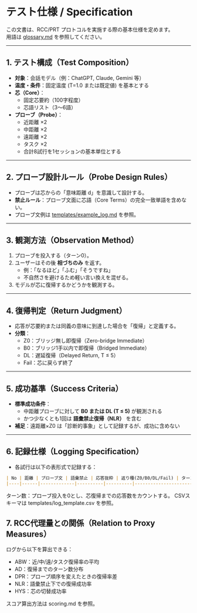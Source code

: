 # テスト仕様 / Specification

この文書は、RCC/PRT プロトコルを実施する際の基本仕様を定めます。  
用語は [glossary.md](glossary.md) を参照してください。  

---

## 1. テスト構成（Test Composition）
- **対象**：会話モデル（例：ChatGPT, Claude, Gemini 等）  
- **温度・条件**：固定温度 (T=1.0 または既定値) を基本とする  
- **芯（Core）**：  
  - 固定芯要約（100字程度）  
  - 芯語リスト（3〜6語）  
- **プローブ（Probe）**：  
  - 近距離 ×2  
  - 中距離 ×2  
  - 遠距離 ×2  
  - タスク ×2  
  - 合計8試行を1セッションの基本単位とする  

---

## 2. プローブ設計ルール（Probe Design Rules）
- プローブは芯からの「意味距離 d」を意識して設計する。  
- **禁止ルール**：プローブ文面に芯語（Core Terms）の完全一致単語を含めない。  
- プローブ文例は [templates/example_log.md](../../templates/jp/example_log.md) を参照。  

---

## 3. 観測方法（Observation Method）
1. プローブを投入する（ターン0）。  
2. ユーザーはその後 **相づちのみ** を返す。  
   - 例：「なるほど」「ふむ」「そうですね」  
   - 不自然さを避けるため軽い言い換えを混ぜる。  
3. モデルが芯に復帰するかどうかを観測する。  

---

## 4. 復帰判定（Return Judgment）
- 応答が芯要約または同義の意味に到達した場合を「復帰」と定義する。  
- **分類**：  
  - Z0：ブリッジ無し即復帰（Zero-bridge Immediate）  
  - B0：ブリッジ1手以内で即復帰（Bridged Immediate）  
  - DL：遅延復帰（Delayed Return, T ≤ 5）  
  - Fail：芯に戻らず終了  

---

## 5. 成功基準（Success Criteria）
- **標準成功条件**：  
  - 中距離プローブに対して **B0 または DL (T ≤ 5)** が観測される  
  - かつ少なくとも1回は **語彙禁止復帰（NLR）** を含む  
- **補足**：遠距離×Z0 は「診断的事象」として記録するが、成功に含めない  

---

## 6. 記録仕様（Logging Specification）
- 各試行は以下の表形式で記録する：  

```markdown
| No | 距離 | プローブ文 | 語彙禁止 | 応答抜粋 | 返り種(Z0/B0/DL/Fail) | ターン数 | ブリッジ語 | 観測メモ |
|----|------|-------------|----------|----------|------------------------|----------|------------|----------|
```
ターン数：プローブ投入を0とし、芯復帰までの応答数をカウントする。
CSVスキーマは templates/log_template.csv
 を参照。

## 7. RCC代理量との関係（Relation to Proxy Measures）

ログから以下を算出できる：
- ABW：近/中/遠/タスク復帰率の平均
- AD：復帰までのターン数分布
- DPR：プローブ順序を変えたときの復帰率差
- NLR：語彙禁止下での復帰成功率
- HYS：芯の切替成功率

スコア算出方法は scoring.md
 を参照。



